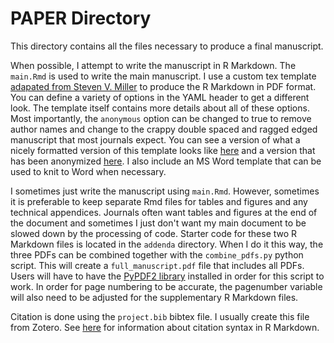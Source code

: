 # PAPER Directory

This directory contains all the files necessary to produce a final manuscript. 

When possible, I attempt to write the manuscript in R Markdown. The `main.Rmd` is used to write the main manuscript. I use a custom tex template [adapated from Steven V. Miller](http://svmiller.com/blog/2016/02/svm-r-markdown-manuscript/) to produce the R Markdown in PDF format. You can define a variety of options in the YAML header to get a different look. The template itself contains more details about all of these options. Most importantly, the `anonymous` option can be changed to true to remove author names and change to the crappy double spaced and ragged edged manuscript that most journals expect. You can see a version of what a nicely formatted version of this template looks like [here](http://pages.uoregon.edu/aarong/assets/fullmanuscript.pdf) and a version that has been anonymized [here](http://pages.uoregon.edu/aarong/assets/fullmanuscript_submission.pdf). I also include an MS Word template that can be used to knit to Word when necessary.  

I sometimes just write the manuscript using `main.Rmd`. However, sometimes it is preferable to keep separate Rmd files for tables and figures and any technical appendices. Journals often want tables and figures at the end of the document and sometimes I just don't want my main document to be slowed down by the processing of code. Starter code for these two R Markdown files is located in the `addenda` directory. When I do it this way, the three PDFs can be combined together with the `combine_pdfs.py` python script. This will create a `full_manuscript.pdf` file that includes all PDFs. Users will have to have the [PyPDF2 library](https://github.com/mstamy2/PyPDF2) installed in order for this script to work. In order for page numbering to be accurate, the pagenumber variable will also need to be adjusted for the supplementary R Markdown files. 

Citation is done using the `project.bib` bibtex file. I usually create this file from Zotero. See [here](http://rmarkdown.rstudio.com/authoring_bibliographies_and_citations.html#bibliography_placement) for information about citation syntax in R Markdown.